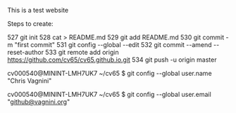 This is a test website


Steps to create:

  527  git init
  528  cat > README.md
  529  git add README.md
  530  git commit -m "first commit"
  531  git config --global --edit
  532  git commit --amend --reset-author
  533  git remote add origin https://github.com/cv65/cv65.github.io.git
  534  git push -u origin master

cv000540@MININT-LMH7UK7 ~/cv65
$ git config --global user.name "Chris Vagnini"

cv000540@MININT-LMH7UK7 ~/cv65
$ git config --global user.email "github@vagnini.org"


